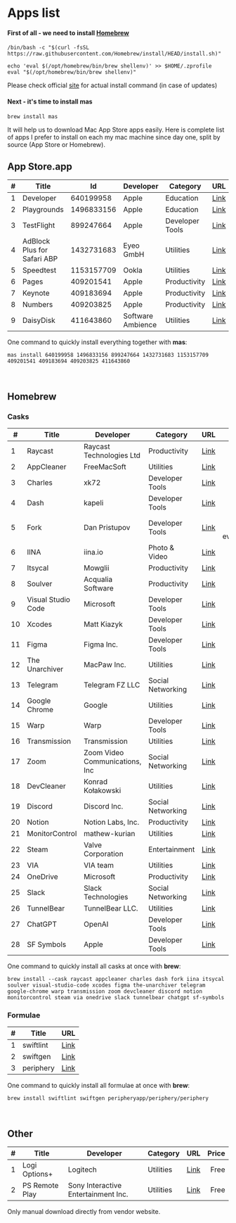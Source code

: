 # Apps list


#### First of all - we need to install [Homebrew](https://brew.sh)

```shell
/bin/bash -c "$(curl -fsSL https://raw.githubusercontent.com/Homebrew/install/HEAD/install.sh)"
```
```
echo 'eval $(/opt/homebrew/bin/brew shellenv)' >> $HOME/.zprofile
eval "$(/opt/homebrew/bin/brew shellenv)"
```

Please check official [site](https://brew.sh) for actual install command (in case of updates)

#### Next - it's time to install mas
```shell
brew install mas
```
It will help us to download Mac App Store apps easily.
Here is complete list of apps I prefer to install on each my mac machine since day one, split by source (App Store or Homebrew).
</br>

## App Store.app

|# | Title                             | Id          | Developer         | Category          | URL                                                                             |Price           |
|--|-----------------------------------|-------------|-------------------|-------------------|:--------------------------------------------------------------------------------|---------------:|
|1 | Developer                         | 640199958   | Apple             | Education         |[Link](https://apps.apple.com/us/app/apple-developer/id640199958)                |Free            |
|2 | Playgrounds                       | 1496833156  | Apple             | Education         |[Link](https://apps.apple.com/by/app/swift-playgrounds/id1496833156)             |Free            |
|3 | TestFlight                        | 899247664   | Apple             | Developer Tools   |[Link](https://apps.apple.com/by/app/testflight/id899247664)                     |Free            |
|4 | AdBlock Plus for Safari ABP       | 1432731683  | Eyeo GmbH         | Utilities         |[Link](https://apps.apple.com/by/app/adblock-plus-for-safari-abp/id1432731683)   |Free            |
|5 | Speedtest                         | 1153157709  | Ookla             | Utilities         |[Link](https://apps.apple.com/by/app/speedtest-by-ookla/id1153157709?mt=12)      |Free            |
|6 | Pages                             | 409201541   | Apple             | Productivity      |[Link](https://apps.apple.com/by/app/pages/id409201541?mt=12)                    |Free            |
|7 | Keynote                           | 409183694   | Apple             | Productivity      |[Link](https://apps.apple.com/by/app/keynote/id409183694?mt=12)                  |Free            |
|8 | Numbers                           | 409203825   | Apple             | Productivity      |[Link](https://apps.apple.com/by/app/numbers/id409203825?mt=12)                  |Free            |
|9 | DaisyDisk                         | 411643860   | Software Ambience | Utilities         |[Link](https://daisydiskapp.com/)                                                |$9.99           |


One command to quickly install everything together with **mas**:
```shell  
mas install 640199958 1496833156 899247664 1432731683 1153157709 409201541 409183694 409203825 411643860
```

</br>  

## Homebrew

### Casks

|#  | Title                 | Developer                     | Category         | URL                                                     | Price                  |
|---|-----------------------|-------------------------------|------------------|---------------------------------------------------------|-----------------------:|
|1  | Raycast               | Raycast Technologies Ltd      | Productivity     | [Link](https://www.raycast.com)                         | Free                   |
|2  | AppCleaner            | FreeMacSoft                   | Utilities        | [Link](https://freemacsoft.net/appcleaner/)             | Free                   |
|3  | Charles               | xk72                          | Developer Tools  | [Link](https://www.charlesproxy.com/)                   | $50                    |
|4  | Dash                  | kapeli                        | Developer Tools  | [Link](https://kapeli.com/dash)                         | $30                    |
|5  | Fork                  | Dan Pristupov                 | Developer Tools  | [Link](https://git-fork.com/)                           | $49.99, free evaluation|
|6  | IINA                  | iina.io                       | Photo & Video    | [Link](https://iina.io)                                 | Free                   |
|7  | Itsycal               | Mowglii                       | Productivity     | [Link](https://www.mowglii.com/itsycal/)                | Free                   |
|8  | Soulver               | Acqualia Software             | Productivity     | [Link](https://www.acqualia.com/soulver/)               | $34.95                 |
|9  | Visual Studio Code    | Microsoft                     | Developer Tools  | [Link](https://code.visualstudio.com/)                  | Free                   |
|10 | Xcodes                | Matt Kiazyk                   | Developer Tools  | [Link](https://www.xcodes.app)                          | Free                   |
|11 | Figma                 | Figma Inc.                    | Developer Tools  | [Link](https://www.figma.com/)                          | Free                   |
|12 | The Unarchiver        | MacPaw Inc.                   | Utilities        | [Link](https://theunarchiver.com)                       | Free                   |
|13 | Telegram              | Telegram FZ LLC               | Social Networking| [Link](https://macos.telegram.org)                      | Free                   |
|14 | Google Chrome         | Google                        | Utilities        | [Link](https://www.google.com/chrome/)                  | Free                   |
|15 | Warp                  | Warp                          | Developer Tools  | [Link](https://www.warp.dev)                            | Free                   |
|16 | Transmission          | Transmission                  | Utilities        | [Link](https://transmissionbt.com)                      | Free                   |
|17 | Zoom                  | Zoom Video Communications, Inc| Social Networking| [Link](https://zoom.us)                                 | Free                   |
|18 | DevCleaner            | Konrad Kołakowski             | Utilities        | [Link](https://github.com/vashpan/xcode-dev-cleaner)    | Free                   |
|19 | Discord               | Discord Inc.                  | Social Networking| [Link](https://discord.com)                             | Free                   |
|20 | Notion                | Notion Labs, Inc.             | Productivity     | [Link](https://www.notion.so)                           | Free                   |
|21 | MonitorControl        | mathew-kurian                 | Utilities        | [Link](https://github.com/MonitorControl/MonitorControl)| Free                   |
|22 | Steam                 | Valve Corporation             | Entertainment    | [Link](https://store.steampowered.com/about/)           | Free                   |
|23 | VIA                   | VIA team                      | Utilities        | [Link](https://www.caniusevia.com)                      | Free                   |
|24 | OneDrive              | Microsoft                     | Productivity     | [Link](https://onedrive.live.com)                       | Free                   | 
|25 | Slack                 | Slack Technologies            | Social Networking| [Link](https://slack.com/)                              | Free                   |
|26 | TunnelBear            | TunnelBear LLC.               | Utilities        | [Link](https://www.tunnelbear.com)                      | Free                   |
|27 | ChatGPT               | OpenAI                        | Developer Tools  | [Link](https://chatgpt.com)                             | Free                   |
|28 | SF Symbols            | Apple                         | Developer Tools  | [Link](https://developer.apple.com/sf-symbols/)         | Free                   |

One command to quickly install all casks at once with **brew**:
```shell
brew install --cask raycast appcleaner charles dash fork iina itsycal soulver visual-studio-code xcodes figma the-unarchiver telegram google-chrome warp transmission zoom devcleaner discord notion monitorcontrol steam via onedrive slack tunnelbear chatgpt sf-symbols
```

### Formulae

|#  | Title                | URL                                                     |
|---|----------------------|---------------------------------------------------------|
| 1 | swiftlint            | [Link](https://github.com/realm/SwiftLint)              |
| 2 | swiftgen             | [Link](https://github.com/SwiftGen/SwiftGen)            |
| 3 | periphery            | [Link](https://github.com/peripheryapp/periphery)       |

One command to quickly install all formulae at once with **brew**:

```shell
brew install swiftlint swiftgen peripheryapp/periphery/periphery
```

</br>

## Other

|# | Title          | Developer                          | Category  | URL                                                                   | Price  |
|--|----------------|------------------------------------|-----------|-----------------------------------------------------------------------|-------:|
|1 | Logi Options+  | Logitech                           | Utilities | [Link](https://www.logitech.com/en-us/software/logi-options-plus.html)| Free   |
|2 | PS Remote Play | Sony Interactive Entertainment Inc.| Utilities | [Link](https://remoteplay.dl.playstation.net/remoteplay/lang/en/)     | Free   |

Only manual download directly from vendor website.
